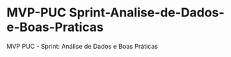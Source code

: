 # MVP-PUC Sprint-Analise-de-Dados-e-Boas-Praticas
MVP PUC - Sprint: Análise de Dados e Boas Práticas
